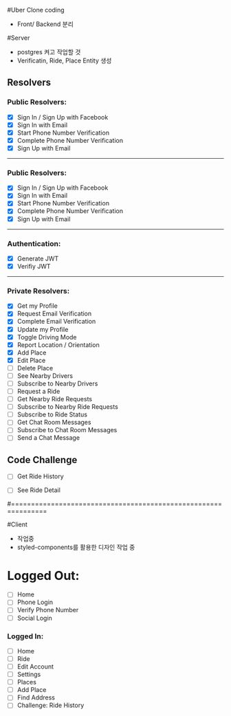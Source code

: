 #Uber Clone coding
 - Front/ Backend 분리

#Server
 - postgres 켜고 작업할 것
 - Verificatin, Ride, Place Entity 생성

## Resolvers

### Public Resolvers:

- [x] Sign In / Sign Up with Facebook
- [x] Sign In with Email
- [x] Start Phone Number Verification
- [x] Complete Phone Number Verification
- [x] Sign Up with Email

---

### Public Resolvers:

- [x] Sign In / Sign Up with Facebook
- [x] Sign In with Email
- [x] Start Phone Number Verification
- [x] Complete Phone Number Verification
- [x] Sign Up with Email

---

### Authentication:

- [x] Generate JWT
- [x] Verifiy JWT

---

### Private Resolvers:

- [x] Get my Profile
- [x] Request Email Verification
- [x] Complete Email Verification
- [x] Update my Profile
- [x] Toggle Driving Mode
- [x] Report Location / Orientation
- [x] Add Place
- [x] Edit Place
- [ ] Delete Place
- [ ] See Nearby Drivers
- [ ] Subscribe to Nearby Drivers
- [ ] Request a Ride
- [ ] Get Nearby Ride Requests
- [ ] Subscribe to Nearby Ride Requests
- [ ] Subscribe to Ride Status
- [ ] Get Chat Room Messages
- [ ] Subscribe to Chat Room Messages
- [ ] Send a Chat Message

## Code Challenge

- [ ] Get Ride History
- [ ] See Ride Detail



#===============================================================

#Client
 - 작업중
 - styled-components를 활용한 디자인 작업 중

# Logged Out:
- [ ] Home
- [ ] Phone Login
- [ ] Verify Phone Number
- [ ] Social Login

### Logged In:
- [ ] Home
- [ ] Ride
- [ ] Edit Account
- [ ] Settings
- [ ] Places
- [ ] Add Place
- [ ] Find Address
- [ ] Challenge: Ride History
